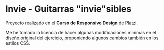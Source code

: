 # Invie - Guitarras "invie"sibles

Proyecto realizado en el **Curso de Responsive Design** de [Platzi](https://platzi.com/).

Me he tomado la licencia de hacer algunas modificaciones mínimas en el diseño original del ejercicio, proponiendo algunos cambios también en los estilos CSS.
